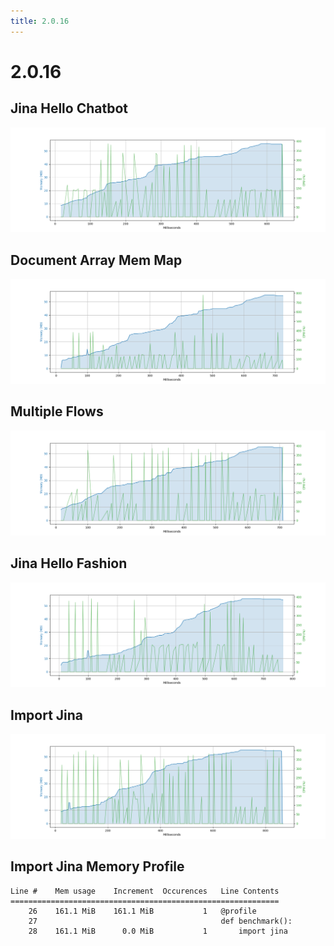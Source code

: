 ```yaml
---
title: 2.0.16
---
```

# 2.0.16

## Jina Hello Chatbot

![Jina Hello Chatbot](/artifacts/2.0.16/jina_hello_chatbot.png)

## Document Array Mem Map

![Document Array Mem Map](/artifacts/2.0.16/document_array_mem_map.png)

## Multiple Flows

![Multiple Flows](/artifacts/2.0.16/multiple_flows.png)

## Jina Hello Fashion

![Jina Hello Fashion](/artifacts/2.0.16/jina_hello_fashion.png)

## Import Jina

![Import Jina](/artifacts/2.0.16/import_jina.png)

## Import Jina Memory Profile

```
Line #    Mem usage    Increment  Occurences   Line Contents
============================================================
    26    161.1 MiB    161.1 MiB           1   @profile
    27                                         def benchmark():
    28    161.1 MiB      0.0 MiB           1       import jina
```

